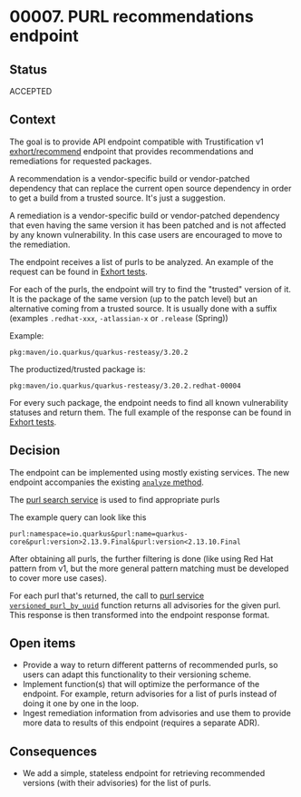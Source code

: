 # 00007. PURL recommendations endpoint

## Status

ACCEPTED

## Context

The goal is to provide API endpoint compatible with Trustification v1 [exhort/recommend](https://github.com/trustification/trustification/blob/1d65f2c1cce303a89f1f9ca1e8cd6285f1d23de0/exhort/api/src/server.rs#L165) endpoint that provides recommendations and remediations for requested packages.

A recommendation is a vendor-specific build or vendor-patched dependency that can replace the current open source dependency in order to get a build from a trusted source. It's just a suggestion.

A remediation is a vendor-specific build or vendor-patched dependency that even having the same version it has been patched and is not affected by any known vulnerability. In this case users are encouraged to move to the remediation.

The endpoint receives a list of purls to be analyzed. An example of the request can be found in [Exhort tests](https://github.com/trustification/exhort/blob/main/src/test/resources/__files/trustedcontent/maven_request.json).

For each of the purls, the endpoint will try to find the "trusted" version of it. It is the package of the same version (up to the patch level) but an alternative coming from a trusted source. It is usually done with a suffix (examples `.redhat-xxx`, `-atlassian-x` or `.release` (Spring))

Example:

```
pkg:maven/io.quarkus/quarkus-resteasy/3.20.2
```
The productized/trusted package is:

```
pkg:maven/io.quarkus/quarkus-resteasy/3.20.2.redhat-00004
```

For every such package, the endpoint needs to find all known vulnerability statuses and return them. The full example of the response can be found in [Exhort tests](https://github.com/trustification/exhort/blob/main/src/test/resources/__files/trustedcontent/maven_report.json).

## Decision

The endpoint can be implemented using mostly existing services. The new endpoint accompanies the existing [`analyze` method](https://github.com/guacsec/trustify/blob/main/modules/fundamental/src/vulnerability/endpoints/mod.rs).

The [purl search service](https://github.com/guacsec/trustify/blob/3818788ca7f893d3d9bfa03bd71b03216017a857/modules/fundamental/src/purl/service/mod.rs#L291) is used to find appropriate purls

The example query can look like this

```
purl:namespace=io.quarkus&purl:name=quarkus-core&purl:version>2.13.9.Final&purl:version<2.13.10.Final
```

After obtaining all purls, the further filtering is done (like using Red Hat pattern from v1, but the more general pattern matching must be developed to cover more use cases).

For each purl that's returned, the call to [purl service `versioned_purl_by_uuid`](https://github.com/guacsec/trustify/blob/7656e1390617fc1d4d34365ec9a7047f9c5b398a/modules/fundamental/src/purl/service/mod.rs#L190) function returns all advisories for the given purl. This response is then transformed into the endpoint response format.


## Open items

* Provide a way to return different patterns of recommended purls, so users can adapt this functionality to their versioning scheme.
* Implement function(s) that will optimize the performance of the endpoint. For example, return advisories for a list of purls instead of doing it one by one in the loop.
* Ingest remediation information from advisories and use them to provide more data to results of this endpoint (requires a separate ADR).

## Consequences

* We add a simple, stateless endpoint for retrieving recommended versions (with their advisories) for the list of purls.


